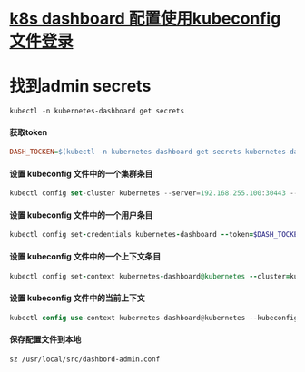 # [k8s dashboard 配置使用kubeconfig文件登录 ](https://www.cnblogs.com/eddie1127/p/15152496.html)

# 找到admin secrets

```
kubectl -n kubernetes-dashboard get secrets
```

#### 获取token

```ini
DASH_TOCKEN=$(kubectl -n kubernetes-dashboard get secrets kubernetes-dashboard-token-8mz8k -o jsonpath={.data.token} |base64 -d)
```

#### 设置 kubeconfig 文件中的一个集群条目

```javascript
kubectl config set-cluster kubernetes --server=192.168.255.100:30443 --kubeconfig=/usr/local/src/dashbord-admin.conf
```

#### 设置 kubeconfig 文件中的一个用户条目

```ruby
kubectl config set-credentials kubernetes-dashboard --token=$DASH_TOCKEN --kubeconfig=/usr/local/src/dashbord-admin.conf
```

#### 设置 kubeconfig 文件中的一个上下文条目

```ruby
kubectl config set-context kubernetes-dashboard@kubernetes --cluster=kubernetes --user=kubernetes-dashboard --kubeconfig=/usr/local/src/dashbord-admin.conf
```

#### 设置 kubeconfig 文件中的当前上下文

```verilog
kubectl config use-context kubernetes-dashboard@kubernetes --kubeconfig=/usr/local/src/dashbord-admin.conf
```

#### 保存配置文件到本地

```bash
sz /usr/local/src/dashbord-admin.conf
```